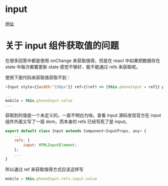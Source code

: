 # input

[地址](http://2x.ant.design/components/input-cn/)

# 关于 input 组件获取值的问题

在很多回答中都是使用 onChange 来获取值得，但是在 react 中如果把数据存在 state 中每次都要更新 state 感觉不够好，能不能通过 refs 来获取呢。

使用下面代码来获取值获取不到：

```js
<Input style={{width:"150px"}} ref={(ref) => {this.phoneInput = ref}} placeholder="请输入手机号" />

...
mobile = this.phoneInput.value
...

```

获取到的值是一个未定义的，一直不明白为啥。查看 Input 源码发现官方在 input 组件外面又写了一层 dom，而本身的 refs 已经写死了是 input。

```js
export default class Input extends Component<InputProps, any> {
    ...
    refs: {
        input: HTMLInputElement;
    };
    ...
}
```

所以通过 ref 来获取值得方式应该这样写

```js
mobile = this.phoneInput.refs.input.value
```